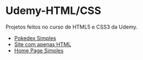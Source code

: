 # Udemy-HTML/CSS
 Projetos feitos no curso de HTML5 e CSS3 da Udemy.

<ul>
<li><a href="https://esteroliveira04.github.io/Udemy-HTML-CSS/projeto1/index.html">Pokedex Simples</a></li>

<li><a href="[index.html](https://esteroliveira04.github.io/Udemy-HTML-CSS/projeto2/index.html)">Site com apenas HTML</a></li>


<li><a href="[index.html](https://esteroliveira04.github.io/Udemy-HTML-CSS/projeto3/index.html)">Home Page Simples</a></li>
</ul>